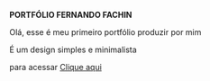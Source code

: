<b>PORTFÓLIO FERNANDO FACHIN</b>

Olá, esse é meu primeiro portfólio produzir por mim

É um design simples e minimalista

para acessar <a href="https://ferfachin.github.io/">Clique aqui</a>
